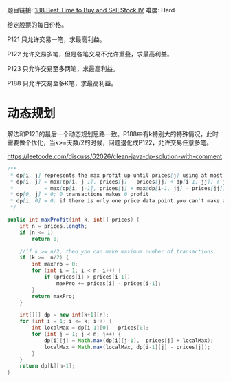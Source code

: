 题目链接: [188.Best Time to Buy and Sell Stock IV][1]
难度: Hard

给定股票的每日价格。

P121 只允许交易一笔，求最高利益。

P122 允许交易多笔，但是各笔交易不允许重叠，求最高利益。

P123 只允许交易至多两笔，求最高利益。

P188 只允许交易至多K笔，求最高利益。


# 动态规划

解法和P123的最后一个动态规划思路一致。P188中有k特别大的特殊情况，此时需要做个优化，当k>=天数/2的时候，问题退化成P122，允许交易任意多笔。

https://leetcode.com/discuss/62026/clean-java-dp-solution-with-comment

```java
/**
 * dp[i, j] represents the max profit up until prices[j] using at most i transactions. 
 * dp[i, j] = max(dp[i, j-1], prices[j] - prices[jj] + dp[i-1, jj]) { jj in range of [0, j-1] }
 *          = max(dp[i, j-1], prices[j] + max(dp[i-1, jj] - prices[jj]))
 * dp[0, j] = 0; 0 transactions makes 0 profit
 * dp[i, 0] = 0; if there is only one price data point you can't make any transaction.
 */

public int maxProfit(int k, int[] prices) {
    int n = prices.length;
    if (n <= 1)
        return 0;

    //if k >= n/2, then you can make maximum number of transactions.
    if (k >=  n/2) {
        int maxPro = 0;
        for (int i = 1; i < n; i++) {
            if (prices[i] > prices[i-1])
                maxPro += prices[i] - prices[i-1];
        }
        return maxPro;
    }

    int[][] dp = new int[k+1][n];
    for (int i = 1; i <= k; i++) {
        int localMax = dp[i-1][0] - prices[0];
        for (int j = 1; j < n; j++) {
            dp[i][j] = Math.max(dp[i][j-1],  prices[j] + localMax);
            localMax = Math.max(localMax, dp[i-1][j] - prices[j]);
        }
    }
    return dp[k][n-1];
}
```

[1]: https://leetcode.com/problems/best-time-to-buy-and-sell-stock-iv/